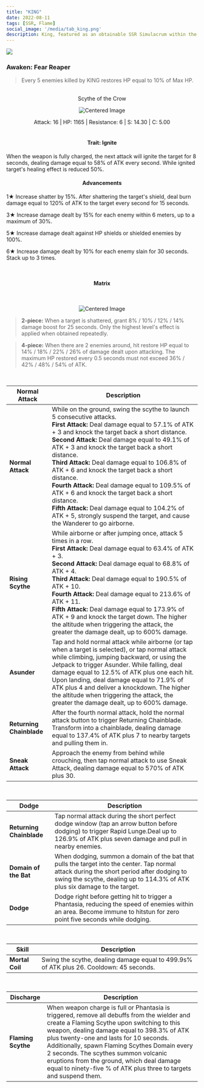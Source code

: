 ```yaml
---
title: "KING"
date: 2022-08-11
tags: [SSR, Flame]
social_image: '/media/tab_king.png'
description: King, featured as an obtainable SSR Simulacrum within the simulacrum system, associated with the weapon Scythe of the Crow.
---
```

![](https://i.postimg.cc/8zswgkJ6/Simulacrum-KING-Awaken.webp)

### Awaken:  Fear Reaper
> Every 5 enemies killed by KING restores HP equal to 10% of Max HP.

</br>

<center>
Scythe of the Crow
</center>
<p align="center">
<img src="https://i.postimg.cc/rsWtcbGx/Icon-Weapon-Scythe-of-the-Crow.webp" alt="Centered Image">
</p>
<center>
Attack: 16 | HP: 1165 | Resistance: 6 | S: 14.30 | C: 5.00
</center>

</br>

<h4 style="text-align: center;">Trait: Ignite</h4>

When the weapon is fully charged, the next attack will ignite the target for 8 seconds, dealing damage equal to 58% of ATK every second. While ignited target's healing effect is reduced 50%.



<h4 style="text-align: center;"> Advancements </h4>


1★ Increase shatter by 15%. After shattering the target's shield, deal burn damage equal to 120% of ATK to the target every second for 15 seconds.

3★ Increase damage dealt by 15% for each enemy within 6 meters, up to a maximum of 30%.

5★ Increase damage dealt against HP shields or shielded enemies by 100%.

6★ Increase damage dealt by 10% for each enemy slain for 30 seconds. Stack up to 3 times.


</br>

<h4 style="text-align: center;"> Matrix </h4>

</br>


<p align="center">
    <img src="https://i.postimg.cc/3xYTL9Zj/King-m.png" alt="Centered Image">
</p>

> **2-piece:** When a target is shattered, grant 8% / 10% / 12% / 14% damage boost for 25 seconds. Only the highest level's effect is applied when obtained repeatedly.

> **4-piece:** When there are 2 enemies around, hit restore HP equal to 14% / 18% / 22% / 26% of damage dealt upon attacking. The maximum HP restored every 0.5 seconds must not exceed 36% / 42% / 48% / 54% of ATK.




</br>

| Normal Attack | Description |
| --- | --- |
| **Normal Attack** | While on the ground, swing the scythe to launch 5 consecutive attacks. </br> **First Attack:** Deal damage equal to 57.1% of ATK + 3 and knock the target back a short distance. </br> **Second Attack:** Deal damage equal to 49.1% of ATK + 3 and knock the target back a short distance. </br> **Third Attack:** Deal damage equal to 106.8% of ATK + 6 and knock the target back a short distance. </br> **Fourth Attack:** Deal damage equal to 109.5% of ATK + 6 and knock the target back a short distance. </br> **Fifth Attack:** Deal damage equal to 104.2% of ATK + 5, strongly suspend the target, and cause the Wanderer to go airborne. |
| **Rising Scythe** | While airborne or after jumping once, attack 5 times in a row. </br> **First Attack:** Deal damage equal to 63.4% of ATK + 3. </br> **Second Attack:** Deal damage equal to 68.8% of ATK + 4. </br> **Third Attack:** Deal damage equal to 190.5% of ATK + 10. </br> **Fourth Attack:** Deal damage equal to 213.6% of ATK + 11. </br> **Fifth Attack:** Deal damage equal to 173.9% of ATK + 9 and knock the target down. The higher the altitude when triggering the attack, the greater the damage dealt, up to 600% damage. |
| **Asunder** | Tap and hold normal attack while airborne (or tap when a target is selected), or tap normal attack while climbing, jumping backward, or using the Jetpack to trigger Asunder. While falling, deal damage equal to 12.5% of ATK plus one each hit. Upon landing, deal damage equal to 71.9% of ATK plus 4 and deliver a knockdown. The higher the altitude when triggering the attack, the greater the damage dealt, up to 600% damage. |
| **Returning Chainblade** | After the fourth normal attack, hold the normal attack button to trigger Returning Chainblade. Transform into a chainblade, dealing damage equal to 137.4% of ATK plus 7 to nearby targets and pulling them in.
| **Sneak Attack** | Approach the enemy from behind while crouching, then tap normal attack to use Sneak Attack, dealing damage equal to 570% of ATK plus 30. |

</br>

| Dodge | Description |
| --- | --- |
| **Returning Chainblade** | Tap normal attack during the short perfect dodge window (tap an arrow button before dodging) to trigger Rapid Lunge.Deal up to 126.9% of ATK plus seven damage and pull in nearby enemies.
| **Domain of the Bat** | When dodging, summon a domain of the bat that pulls the target into the center. Tap normal attack during the short period after dodging to swing the scythe, dealing up to 114.3% of ATK plus six damage to the target.
| **Dodge** | Dodge right before getting hit to trigger a Phantasia, reducing the speed of enemies within an area. Become immune to hitstun for zero point five seconds while dodging. |

</br>

| Skill | Description |
| --- | --- |
| **Mortal Coil** | Swing the scythe, dealing damage equal to 499.9s% of ATK plus 26. Cooldown: 45 seconds.|

</br>

| Discharge | Description |
| --- | --- |
| **Flaming Scythe** | When weapon charge is full or Phantasia is triggered, remove all debuffs from the wielder and create a Flaming Scythe upon switching to this weapon, dealing damage equal to 398.3% of ATK plus twenty-one and lasts for 10 seconds. Additionally, spawn Flaming Scythes Domain every 2 seconds. The scythes summon volcanic eruptions from the ground, which deal damage equal to ninety-five % of ATK plus three to targets and suspend them. |



